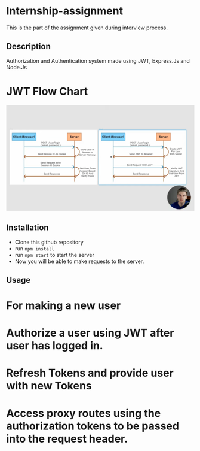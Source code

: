 # Internship-assignment

This is the part of the assignment given during interview process.

## Description
Authorization and Authentication system made using JWT, Express.Js and Node.Js
# JWT Flow Chart
![JWT AUTHORIZATION FLOW](https://github.com/JahanavDixit/Internship-assignment/blob/development/images/JWT%20Auth%20Flow.png)


## Installation
- Clone this github repository
- run `npm install`
- run `npm start` to start the server
- Now you will be able to make requests to the server.

## Usage
# For making a new user 
# Authorize a user using JWT after user has logged in. 
# Refresh Tokens and provide user with new Tokens
# Access proxy routes using the authorization tokens to be passed into the request header.
